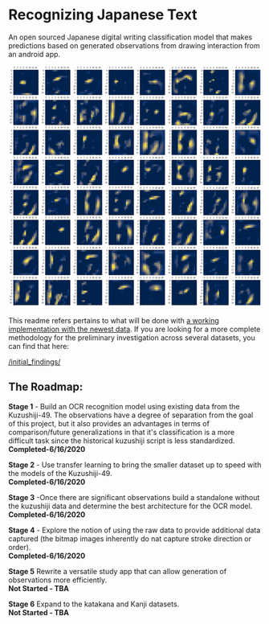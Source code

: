 # Recognizing Japanese Text

An open sourced Japanese digital writing classification model that makes predictions based on generated observations from drawing interaction from an android app.

<img src="img/hidden_layers/transferlearning_custom/customhl4_social.png" alt="Hidden layers"></img>

This readme refers pertains to what will be done with [a working implementation with the newest data](current_modeling.ipynb). If you are looking for a more complete methodology for the preliminary investigation across several datasets, you can find that here:

[/initial_findings/](initial_findings/)

## The Roadmap:
**Stage 1** - Build an OCR recognition model using existing data from the Kuzushiji-49. The observations have a degree of separation from the goal of this project, but it also provides an advantages in terms of comparison/future generalizations in that it's classification is a more difficult task since the historical kuzushiji script is less standardized.<br>**Completed-6/16/2020**

**Stage 2** - Use transfer learning to bring the smaller dataset up to speed with the models of the Kuzushiji-49.<br>**Completed-6/16/2020**

**Stage 3** -Once there are significant observations build a standalone without the kuzushiji data and determine the best architecture for the OCR model.<br>**Completed-6/16/2020**

**Stage 4** -  Explore the notion of using the raw data to provide additional data captured (the bitmap images inherently do nat capture stroke direction or order).<br>**Completed-6/16/2020**

**Stage 5** Rewrite a versatile study app that can allow generation of observations more efficiently.<br>**Not Started - TBA**

**Stage 6** Expand to the katakana and Kanji datasets.<br>**Not Started - TBA**
